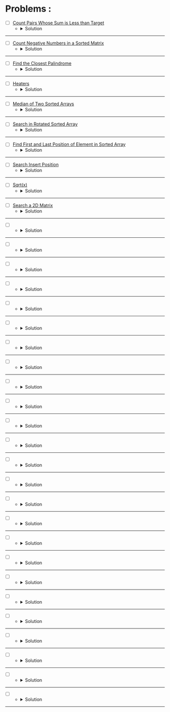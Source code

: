 # Problems :

* [ ] [Count Pairs Whose Sum is Less than Target](https://leetcode.com/problems/count-pairs-whose-sum-is-less-than-target/description/) 
    * <details>
        <summary> Solution </summary>

        ```c++
            class Solution {
            public:
                int countPairs(vector<int>& nums, int target) {
                    int n = nums.size();
                    sort(nums.begin(), nums.end());
                    int cntPairs = 0;
                    for(int i = 0; i < n;i++) {
                        int left = i, right = n - 1, index = i;
                        while(left <= right) {
                            int mid = left + (right - left) / 2;
                            if(nums[i] + nums[mid] < target) {
                                index = mid;
                                left = mid + 1;
                            }
                            else right = mid - 1;
                        }
                        cntPairs += (index - i);
                    }
                    return cntPairs;
                }
            };
        
    </details>

---



* [ ] [Count Negative Numbers in a Sorted Matrix](https://leetcode.com/problems/count-negative-numbers-in-a-sorted-matrix/description/) 
    * <details>
        <summary> Solution </summary>

        ```c++
            class Solution {
            public:
                int countNegatives(vector<vector<int>>& grid) {
                    int n = grid.size();
                    int m = grid[0].size();
                    int count = 0;
                    for(int i = 0; i < n;++i) {
                        int left = 0, right = m - 1, index = m;
                        while(left <= right) {
                            int mid = left + (right - left) / 2;
                            if(grid[i][mid] < 0) {
                                index = mid;
                                right = mid - 1;
                            }
                            else left = mid + 1;
                        }
                        count += (m - index);
                    }
                    return count;
                }
            };
        
    </details>

---



* [ ] [Find the Closest Palindrome](https://leetcode.com/problems/find-the-closest-palindrome/description/) 
    * <details>
        <summary> Solution </summary>

        ```c++
            class Solution {
                long long convert(long long mid) {
                    string cur = to_string(mid);
                    int l = 0, r = cur.size() - 1;
                    while(l <= r)
                        cur[r--] = cur[l++];
                    return stol(cur);
                }
                long long prevPal(long long x) {
                    long long left = 0, right = x - 1, res = -1;
                    while(left <= right) {
                        long long mid = left + (right - left) / 2;
                        long long cur = convert(mid);
                        if(cur < x) {
                            res = cur;
                            left = mid + 1;
                        }
                        else right = mid - 1;
                    }
                    return res;
                }

                long long nextPal(long long x) {
                    long long left = x + 1, right = LONG_MAX, res = -1;
                    while(left <= right) {
                        long long mid = left + (right - left) / 2;
                        long long cur = convert(mid);
                        if(cur > x) {
                            res = cur;
                            right = mid - 1;
                        }
                        else left = mid + 1;
                    }
                    return res;
                }
            public:
                string nearestPalindromic(string n) {
                    long long x = stol(n);
                    long long prev = prevPal(x);
                    long long next = nextPal(x);
                    if((x - prev) > (next - x))
                        prev = next;
                    return to_string(prev);
                }
            };
        
    </details>

---




* [ ] [Heaters](https://leetcode.com/problems/heaters/description/) 
    * <details>
        <summary> Solution </summary>

        ```c++
            class Solution {
                bool isExist(pair<int, int>& p, vector<int>& heaters) {
                    int n = heaters.size();
                    int left = 0, right = n - 1;
                    while(left <= right) {
                        int mid = left + (right - left) / 2;
                        if(heaters[mid] >= p.first && heaters[mid] <= p.second)
                            return true;
                        if(heaters[mid] > p.second)
                            right = mid - 1;
                        else left = mid + 1;
                    }
                    return false;
                }
            public:
                int findRadius(vector<int>& houses, vector<int>& heaters) {
                    int n = houses.size();
                    int left = 0, right = INT_MAX, res = 0;
                    sort(heaters.begin(), heaters.end());
                    while(left <= right) {
                        int mid = left + (right - left) / 2;
                        bool flag = true;
                        for(int i = 0; i < n;i++) {
                            pair<int, int> p = { houses[i] - mid, houses[i] + mid };
                            flag &= isExist(p, heaters);
                        }
                        if(flag == true) {
                            res = mid;
                            right = mid - 1;
                        }
                        else left = mid + 1;
                    }
                    return res;
                }
            };
        
    </details>

---




* [ ] [Median of Two Sorted Arrays](https://leetcode.com/problems/median-of-two-sorted-arrays/) 
    * <details>
        <summary> Solution </summary>

        ```c++
            class Solution {
                int OO = 2000000;
                void change(vector<int>& v) {
                    int n = v.size();
                    v.push_back(-OO);
                    v.push_back(OO);
                    for(int i = n - 1; i >= 0;i--) {
                        swap(v[i + 1], v[i]);
                    }
                }
                int getMid(vector<int>& v1, vector<int>& v2, int n, int m) {
                    int len = (n + m + 1) / 2;
                    int left = 1, right = min(n, len), idx = 0;
                    while(left <= right) {
                        int mid = (left + right) / 2;
                        int rem = len - mid;
                        if(rem > m) left = mid + 1;
                        else if(v1[mid] > v2[rem + 1]) right = mid - 1;
                        else if(v2[rem] > v1[mid + 1]) left = mid + 1;
                        else {
                            idx = mid;
                            break;
                        }
                    }
                    return idx;
                }
            public:
                double findMedianSortedArrays(vector<int>& nums1, vector<int>& nums2) {
                    int n = nums1.size(), m = nums2.size(), len = (n + m + 1) / 2;
                    change(nums1);
                    change(nums2);
                    double ans = 0;
                    int res = getMid(nums1, nums2, n, m);
                    int rem = len - res;
                    ans = max(nums1[res], nums2[rem]) + 
                            ((n + m) % 2 == 0 ? min(nums1[res + 1], nums2[rem + 1]) : 0);
                    if((n + m) % 2 == 0) ans /= 2.0;
                    return ans;
                }
            };
        
    </details>

---




* [ ] [Search in Rotated Sorted Array](https://leetcode.com/problems/search-in-rotated-sorted-array/description/) 
    * <details>
        <summary> Solution </summary>

        ```c++
            class Solution {
                int GetPivot(const vector<int>&nums){
                    int n = nums.size();
                    int low = 0, high = n - 1, mid = 0, index = -1;
                    while(low <= high){
                        mid = (low + high) / 2;
                        int nextPos = (mid + 1) % n;
                        int prevPos = (mid - 1 + n) % n;
                        if(nums[mid] > nums[nextPos] && nums[mid] > nums[prevPos]){
                            index = mid;
                            break;
                        }
                        else if(nums[mid] < nums[0]) high = mid - 1;
                        else low = mid + 1;
                    }
                    return index;
                }

                int BinarySearch(const vector<int>&arr, int low, int high, int target){
                    int index = -1;
                    while(low <= high) {
                        int mid = (low + high) / 2;
                        if(arr[mid] == target){
                        index = mid;
                        break;
                        }
                        else if(arr[mid] < target) low = mid + 1;
                        else high = mid - 1;
                    }
                    return index;
                }
            public:
                int search(vector<int>& nums, int target) {
                    int n = nums.size() - 1;
                    int pivot = GetPivot(nums);
                    int ans1 = BinarySearch(nums, 0, pivot, target);
                    int ans2 = BinarySearch(nums, pivot + 1, n, target);
                    return max(ans1, ans2);
                }
            };
        
    </details>

---




* [ ] [Find First and Last Position of Element in Sorted Array](https://leetcode.com/problems/find-first-and-last-position-of-element-in-sorted-array/description/) 
    * <details>
        <summary> Solution </summary>

        ```c++
            class Solution {
                int firstPosition(vector<int>& v, int target){
                    int low = 0, high = v.size() - 1, mid = 0, ans = -1;
                    while(low <= high){
                        mid = (low + high) / 2;
                        if(v[mid] == target){
                            ans = mid;
                            high = mid - 1;
                        }
                        else if(v[mid] > target) high = mid - 1;
                        else low = mid + 1;
                    }
                    return ans;
                }

                int lastPosition(vector<int>& v, int target){
                    int low = 0, high = v.size() - 1, mid = 0, ans = -1;
                    while(low <= high){
                        mid = (low + high) / 2;
                        if(v[mid] == target){
                            ans = mid;
                            low = mid + 1;
                        }
                        else if(v[mid] > target) high = mid - 1;
                        else low = mid + 1;
                    }
                    return ans;
                }
            public:
                vector<int> searchRange(vector<int>& nums, int target) {
                    int first = firstPosition(nums, target);
                    int last = lastPosition(nums, target);
                    vector<int> ans = { first, last };
                    return ans;
                }
            };
        
    </details>

---



* [ ] [Search Insert Position](https://leetcode.com/problems/search-insert-position/description/) 
    * <details>
        <summary> Solution </summary>

        ```c++
            class Solution {
            public:
                int searchInsert(vector<int>& nums, int target) {
                    int l = 0, r = nums.size() - 1, mid = 0, ans = -1;
                    while(l <= r){
                        mid = (l + r) / 2;
                        if(nums[mid] < target){
                            ans = mid;
                            l = mid + 1;
                        }
                        else r = mid - 1;
                    }
                    return ans + 1;
                }
            };
        
    </details>

---



* [ ] [Sqrt(x)](https://leetcode.com/problems/sqrtx/description/) 
    * <details>
        <summary> Solution </summary>

        ```c++
            class Solution {
            public:
                int mySqrt(int x) {
                    int low = 0, high = x, mid = 0, ans = -1;
                    while(low <= high){
                        mid = (low + high) / 2;
                        long long res = 1ll*mid * mid;
                        if(res <= x){
                            ans = mid;
                            low = mid + 1;
                        }
                        else high = mid - 1;
                    }
                    return ans;
                }
            };
        
    </details>

---



* [ ] [Search a 2D Matrix](https://leetcode.com/problems/search-a-2d-matrix/description/) 
    * <details>
        <summary> Solution </summary>

        ```c++
            class Solution {
                int findRow(vector<vector<int>>& v, int targ){
                    int low = 0, high = v.size() - 1, m = v[0].size(), index = -1;
                    while(low <= high){
                        int mid = (low + high) / 2;
                        if(v[mid][0] <= targ && v[mid][m - 1] >= targ){
                            index = mid;
                            break;
                        }
                        else if(v[mid][0] > targ) high = mid - 1;
                        else low = mid + 1;
                    }
                    return index;
                }

                bool findValue(vector<int>& v, int val){
                    int low = 0, high = v.size() - 1;
                    while(low <= high){
                        int mid = (low + high) / 2;
                        if(v[mid] == val) return true;
                        if(v[mid] > val) high = mid - 1;
                        else low = mid + 1;
                    }
                    return false;
                }

                bool findValue(vector<vector<int>>& v, int target){
                    int n = v.size();
                    int m = v[0].size();
                    int low = 0, high = n * m - 1;
                    while(low <= high){
                        int mid = (low + high) / 2;
                        int row = mid / m;
                        int col = mid % m;
                        if(v[row][col] == target) return true;
                        if(v[row][col] > target) high = mid - 1;
                        else low = mid + 1;
                    }
                    return false;
                }
            public:
                bool searchMatrix(vector<vector<int>>& matrix, int target) {
                    return findValue(matrix, target);
                }
            };
        
    </details>

---


* [ ] []() 
    * <details>
        <summary> Solution </summary>

        ```c++
            
        
    </details>

---


* [ ] []() 
    * <details>
        <summary> Solution </summary>

        ```c++
            
        
    </details>

---


* [ ] []() 
    * <details>
        <summary> Solution </summary>

        ```c++
            
        
    </details>

---


* [ ] []() 
    * <details>
        <summary> Solution </summary>

        ```c++
            
        
    </details>

---


* [ ] []() 
    * <details>
        <summary> Solution </summary>

        ```c++
            
        
    </details>

---


* [ ] []() 
    * <details>
        <summary> Solution </summary>

        ```c++
            
        
    </details>

---


* [ ] []() 
    * <details>
        <summary> Solution </summary>

        ```c++
            
        
    </details>

---


* [ ] []() 
    * <details>
        <summary> Solution </summary>

        ```c++
            
        
    </details>

---


* [ ] []() 
    * <details>
        <summary> Solution </summary>

        ```c++
            
        
    </details>

---


* [ ] []() 
    * <details>
        <summary> Solution </summary>

        ```c++
            
        
    </details>

---


* [ ] []() 
    * <details>
        <summary> Solution </summary>

        ```c++
            
        
    </details>

---


* [ ] []() 
    * <details>
        <summary> Solution </summary>

        ```c++
            
        
    </details>

---


* [ ] []() 
    * <details>
        <summary> Solution </summary>

        ```c++
            
        
    </details>

---


* [ ] []() 
    * <details>
        <summary> Solution </summary>

        ```c++
            
        
    </details>

---


* [ ] []() 
    * <details>
        <summary> Solution </summary>

        ```c++
            
        
    </details>

---



* [ ] []() 
    * <details>
        <summary> Solution </summary>

        ```c++
            
        
    </details>

---



* [ ] []() 
    * <details>
        <summary> Solution </summary>

        ```c++
            
        
    </details>

---


* [ ] []() 
    * <details>
        <summary> Solution </summary>

        ```c++
            
        
    </details>

---



* [ ] []() 
    * <details>
        <summary> Solution </summary>

        ```c++
            
        
    </details>

---



* [ ] []() 
    * <details>
        <summary> Solution </summary>

        ```c++
            
        
    </details>

---



* [ ] []() 
    * <details>
        <summary> Solution </summary>

        ```c++
            
        
    </details>

---



* [ ] []() 
    * <details>
        <summary> Solution </summary>

        ```c++
            
        
    </details>

---



* [ ] []() 
    * <details>
        <summary> Solution </summary>

        ```c++
            
        
    </details>

---



* [ ] []() 
    * <details>
        <summary> Solution </summary>

        ```c++
            
        
    </details>

---


* [ ] []() 
    * <details>
        <summary> Solution </summary>

        ```c++
            
        
    </details>

---